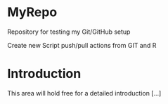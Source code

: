 # MyRepo
Repository for testing my Git/GitHub setup

Create new Script push/pull actions from GIT and R

# Introduction

This area will hold free for a detailed introduction [...]